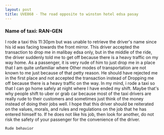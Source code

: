 ```yaml
---
layout: post
title: UVE868 - The road opposite to winston hotel edsa pasay
---
```


### Name of taxi: RAN-GEN

I rode a taxi this 11:30pm but was unable to retrieve the driver's name since his id was facing towards the front mirror. This driver accepted the transaction to drop me in malibay edsa only, but in the middle of the ride, the driver suddenly told me to get off because there is a heavy traffic on my way home. As a passenger, it is very rude of him to just drop me in a place that I am quite unfamiliar where Other modes of transportation are not known to me just because of that petty reason. He should have rejected me in the first place and not accepted the transaction instead of Dropping me off because there is a heavy traffic on the way. In my mind, i rode a taxi so that I can go home safely at night where I have ended my shift. Maybe that's why people shift to uber or grab car because most of the taxi drivers are really rude to their customers and sometimes just think of the money instead of  doing their jobs well. I hope that this driver should be reiterated on the values, morals, and rules and regulations on the job that he has entered himself to. If he does not like his job, then look for another, do not risk the safety of your passenger for the convenience of the driver. 

```Rude behavior```
